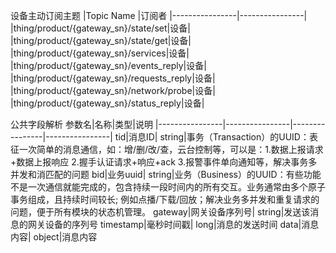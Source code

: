 设备主动订阅主题
|Topic Name |订阅者
|----------------|----------------|
|thing/product/{gateway_sn}/state/set|设备|
|thing/product/{gateway_sn}/state/get|设备|
|thing/product/{gateway_sn}/services|设备|
|thing/product/{gateway_sn}/events_reply|设备|
|thing/product/{gateway_sn}/requests_reply|设备|
|thing/product/{gateway_sn}/network/probe|设备|
|thing/product/{gateway_sn}/status_reply|设备|

公共字段解析
参数名|名称|类型|说明
|----------------|----------------|----------------|----------------|
tid|消息ID| string|事务（Transaction）的UUID：表征⼀次简单的消息通信，如：增/删/改/查，云台控制等，可以是：1.数据上报请求+数据上报响应 2.握⼿认证请求+响应+ack 3.报警事件单向通知等，解决事务多并发和消匹配的问题
bid|业务uuid| string|业务（Business）的UUID：有些功能不是⼀次通信就能完成的，包含持续⼀段时间内的所有交互。业务通常由多个原⼦事务组成，且持续时间较长; 例如点播/下载/回放；解决业务多并发和重复请求的问题，便于所有模块的状态机管理。
gateway|网关设备序列号| string|发送该消息的网关设备的序列号
timestamp|毫秒时间戳| long|消息的发送时间
data|消息内容| object|消息内容

